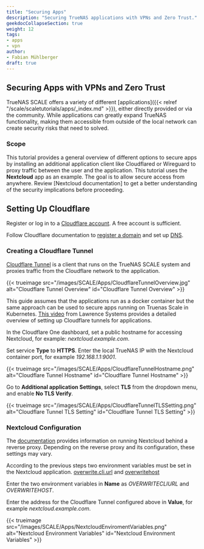 ```yaml
---
title: "Securing Apps"
description: "Securing TrueNAS applications with VPNs and Zero Trust."
geekdocCollapseSection: true
weight: 12
tags:
- apps
- vpn
author: 
- Fabian Mühlberger
draft: true
---
```


## Securing Apps with VPNs and Zero Trust

TrueNAS SCALE offers a variety of different [applications]({{< relref "/scale/scaletutorials/apps/_index.md" >}}), either directly provided or via the community. While applications can greatly expand TrueNAS functionality, making them accessible from outside of the local network can create security risks that need to solved. 

### Scope

This tutorial provides a general overview of different options to secure apps by installing an additional application client like Cloudflared or Wireguard to proxy traffic between the user and the application. 
This tutorial uses the **Nextcloud** app as an example.
 The goal is to allow secure access from anywhere.
 Review [Nextcloud documentation] to get a better understanding of the security implications before proceeding.




## Setting Up Cloudflare

Register or log in to a [Cloudflare account](https://dash.cloudflare.com/sign-up).
 A free account is sufficient.

Follow Cloudflare documentation to [register a domain](https://developers.cloudflare.com/registrar/) and set up [DNS](https://developers.cloudflare.com/dns/). 

### Creating a Cloudflare Tunnel

[Cloudflare Tunnel](https://developers.cloudflare.com/cloudflare-one/connections/connect-networks/) is a client that runs on the TrueNAS SCALE system and proxies traffic from the Cloudflare network to the application.

{{< trueimage src="/images/SCALE/Apps/CloudflareTunnelOverview.jpg" alt="Cloudflare Tunnel Overview" id="Cloudflare Tunnel Overview" >}}


This guide assumes that the applications run as a docker container but the same approach can be used to secure apps running on Truenas Scale in Kubernetes.
 [This video](https://www.youtube.com/watch?v=eojWaJQvqiw) from Lawrence Systems provides a detailed overview of setting up Cloudflare tunnels for applications. 

In the Cloudflare One dashboard, set a public hostname for accessing Nextcloud, for example:  *nextcloud.example.com*.

Set service **Type** to **HTTPS**.
Enter the local TrueNAS IP with the Nextcloud container port, for example *192.168.1.1:9001*.

{{< trueimage src="/images/SCALE/Apps/CloudflareTunnelHostname.png" alt="Cloudflare Tunnel Hostname" id="Cloudflare Tunnel Hostname" >}}


Go to **Additional application Settings**, select **TLS** from the dropdown menu, and enable **No TLS Verify**.

{{< trueimage src="/images/SCALE/Apps/CloudflareTunnelTLSSetting.png" alt="Cloudflare Tunnel TLS Setting" id="Cloudflare Tunnel TLS Setting" >}}


### Nextcloud Configuration

The [documentation](https://docs.nextcloud.com/server/latest/admin_manual/configuration_server/reverse_proxy_configuration.html) provides information on running Nextcloud behind a reverse proxy. Depending on the reverse proxy and its configuration, these settings may vary.

According to the previous steps two environment variables must be set in the Nextcloud application.
[overwrite.cli.url](https://docs.nextcloud.com/server/latest/admin_manual/configuration_server/config_sample_php_parameters.html#overwrite-cli-url) and [overwritehost](https://docs.nextcloud.com/server/latest/admin_manual/configuration_server/config_sample_php_parameters.html#overwritehost)

Enter the two environment variables in **Name** as *OVERWRITECLIURL* and *OVERWRITEHOST*.

Enter the address for the Cloudflare Tunnel configured above in **Value**, for example *nextcloud.example.com*.



{{< trueimage src="/images/SCALE/Apps/NextcloudEnviromentVariables.png" alt="Nextcloud Environment Variables" id="Nextcloud Environment Variables" >}}
